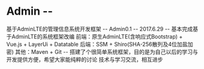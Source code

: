 # Admin --
基于AdminLTE的管理信息系统开发框架
-- Admin0.1
-- 2017.6.29
-- 基本完成基于AdminLTE的系统框架改编
   前端：原生AdminLTE(含响应式Bootstrap) + Vue.js + LayerUi + Datatable
   后端：SSM + Shiro(SHA-256散列及4位加盐加密) 
   其他：Maven + Git 
-- 搭建了个很简单系统框架，目的是为自己以后的学习与开发提供方便，希望大家能纯粹的讨论
   技术与学习交流，相互进步
